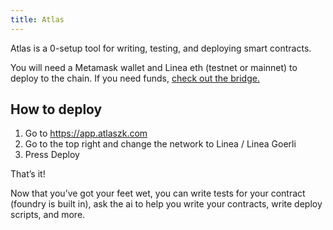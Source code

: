 ```yaml
---
title: Atlas
---
```


Atlas is a 0-setup tool for writing, testing, and deploying smart contracts.

You will need a Metamask wallet and Linea eth (testnet or mainnet) to deploy to the chain. If you need funds, [check out the bridge.](https://bridge.linea.build/)

## How to deploy
1. Go to https://app.atlaszk.com
2. Go to the top right and change the network to Linea / Linea Goerli 
3. Press Deploy

That’s it!

Now that you’ve got your feet wet, you can write tests for your contract (foundry is built in), ask the ai to help you write your contracts, write deploy scripts, and more.
